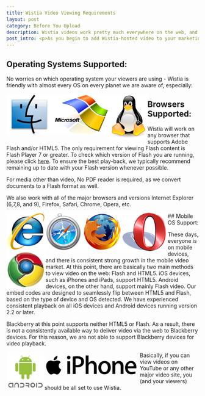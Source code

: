 ```yaml
---
title: Wistia Video Viewing Requirements
layout: post
category: Before You Upload
description: Wistia videos work pretty much everywhere on the web, and if you want to double check this is the right place to look!
post_intro: <p>As you begin to add Wistia-hosted video to your marketing campaigns, you might wonder, "What does someone need to watch Wistia videos?"  No worries, we've got you covered.</p>
---
```


## Operating Systems Supported:

No worries on which operating system your viewers are using - Wistia is friendly with almost every OS on every planet we are aware of, especially:

<img src="/images/mac_logo.jpeg" width="120px" style="float:left;" /> <img src="/images/microsoft-logo_new.png" width="150px" style="float:left;" /><img src="/images/linux-logo.jpeg" width="100px" style="float:left;" />
<div class="clear"></div>

## Browsers Supported:

Wistia will work on any browser that supports Adobe Flash and/or HTML5.  The only requirement for viewing Flash content is Flash Player 7 or greater. To check which version of Flash you are running, please click <html><a href="http://kb2.adobe.com/cps/155/tn_15507.html" target="_new">here</a></html>.  To ensure the best play-back, we typically recommend remaining up to date with your Flash version whenever possible.

For media other than video, No PDF reader is required, as we convert documents to a Flash format as well.  

We also work with all of the major browsers and versions Internet Explorer (6,7,8, and 9), Firefox, Safari, Chrome, Opera, etc. 
 
<img src="/images/internet_explorer_7_logo.png" style="float:left;" /><img src="/images/SafariLogo-480x480.png" style="float:left;" /><img src="/images/firefox.png" style="float:left;" /><img src="/images/opera_logo.png" style="float:left;" /><img src="/images/chrome_logo.jpeg" style="float:left;" />

<div class="clear"></div>
## Mobile OS Support:

These days, everyone is on mobile devices, and there is consistent strong growth in the mobile video market. At this point, there are basically two main methods to view video on the web: Flash and HTML5. iOS devices, such as iPhones and iPads, support HTML5. Android devices, on the other hand, support mainly Flash video.  Our embed codes are designed to seamlessly flip between HTML5 and Flash, based on the type of device and OS detected.  We have experienced consistent playback on all iOS devices and Android devices running version 2.2 or later.

Blackberry at this point supports neither HTML5 or Flash. As a result, there is not a consistently available way to deliver video via the web to Blackberry devices. For this reason, we are not able to support Blackberry devices for video playback.

<img src="/images/android-logo.png" width="100px" style="float:left;" /><img src="/images/iphone-logo.gif" style="float:left;" />

<div class="clear"></div>
Basically, if you can view videos on YouTube or any other major video site, you (and your viewers) should be all set to use Wistia.


